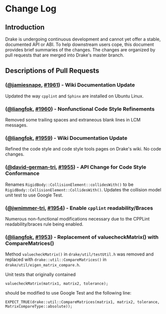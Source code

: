 Change Log
====================

Introduction
------------
Drake is undergoing continuous development and cannot yet offer a stable, documented API or ABI. To help downstream users cope, this document provides brief summaries of the changes. The changes are organized by pull requests that are merged into Drake's master branch.

Descriptions of Pull Requests
------------------------------

### ([@jamiesnape][], [#1961][]) - Wiki Documentation Update

Updated the way `cpplint` and `Sphinx` are installed on Ubuntu Linux.

### ([@liangfok][], [#1960][]) - Nonfunctional Code Style Refinements

Removed some trailing spaces and extraneous blank lines in LCM messages.

### ([@liangfok][], [#1959][]) - Wiki Documentation Update

Refined the code style and code style tools pages on Drake's wiki. No code changes.

### ([@david-german-tri][], [#1955][]) - API Change for Code Style Conformance

Renames `RigidBody::CollisionElement::collidesWith()` to be `RigidBody::CollisionElement::CollidesWith()`. Updates the collision model unit test to use Google Test.

### ([@jwnimmer-tri][], [#1954][]) - Enable `cpplint` readability/Braces

Numerous non-functional modifications necessary due to the CPPLint readability/braces rule being enabled.

### ([@liangfok][], [#1953][]) - Replacement of valuecheckMatrix() with CompareMatrices()

Method `valuecheckMatrix()` in `drake/util/testUtil.h` was removed and replaced with `drake::util::CompareMatrices()` in `drake/util/eigen_matrix_compare.h`.

Unit tests that originally contained

    valuecheckMatrix(matrix1, matrix2, tolerance);

should be modified to use Google Test and the following line:

    EXPECT_TRUE(drake::util::CompareMatrices(matrix1, matrix2, tolerance, MatrixCompareType::absolute));

<!--- The following link definition list is generated by PimpMyChangelog --->
[#1953]: https://github.com/RobotLocomotion/drake/issues/1953
[#1954]: https://github.com/RobotLocomotion/drake/issues/1954
[#1955]: https://github.com/RobotLocomotion/drake/issues/1955
[#1959]: https://github.com/RobotLocomotion/drake/issues/1959
[#1960]: https://github.com/RobotLocomotion/drake/issues/1960
[#1961]: https://github.com/RobotLocomotion/drake/issues/1961
[@david-german-tri]: https://github.com/david-german-tri
[@jamiesnape]: https://github.com/jamiesnape
[@jwnimmer-tri]: https://github.com/jwnimmer-tri
[@liangfok]: https://github.com/liangfok